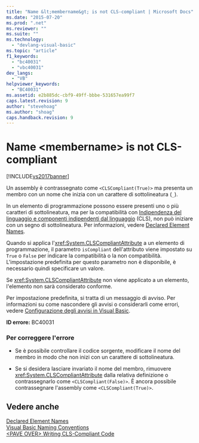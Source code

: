 ```yaml
---
title: "Name &lt;membername&gt; is not CLS-compliant | Microsoft Docs"
ms.date: "2015-07-20"
ms.prod: ".net"
ms.reviewer: ""
ms.suite: ""
ms.technology: 
  - "devlang-visual-basic"
ms.topic: "article"
f1_keywords: 
  - "bc40031"
  - "vbc40031"
dev_langs: 
  - "VB"
helpviewer_keywords: 
  - "BC40031"
ms.assetid: e2b885dc-cbf9-49ff-bbbe-531657ea99f7
caps.latest.revision: 9
author: "stevehoag"
ms.author: "shoag"
caps.handback.revision: 9
---
```

# Name &lt;membername&gt; is not CLS-compliant
[!INCLUDE[vs2017banner](../../../visual-basic/developing-apps/includes/vs2017banner.md)]

Un assembly è contrassegnato come `<CLSCompliant(True)>` ma presenta un membro con un nome che inizia con un carattere di sottolineatura \(`_`\).  
  
 In un elemento di programmazione possono essere presenti uno o più caratteri di sottolineatura, ma per la compatibilità con [Indipendenza del linguaggio e componenti indipendenti dal linguaggio](../Topic/Language%20Independence%20and%20Language-Independent%20Components.md) \(CLS\), non può iniziare con un segno di sottolineatura.  Per informazioni, vedere [Declared Element Names](../../../visual-basic/programming-guide/language-features/declared-elements/declared-element-names.md).  
  
 Quando si applica l'<xref:System.CLSCompliantAttribute> a un elemento di programmazione, il parametro `isCompliant` dell'attributo viene impostato su `True` o `False` per indicare la compatibilità o la non compatibilità.  L'impostazione predefinita per questo parametro non è disponibile, è necessario quindi specificare un valore.  
  
 Se <xref:System.CLSCompliantAttribute> non viene applicato a un elemento, l'elemento non sarà considerato conforme.  
  
 Per impostazione predefinita, si tratta di un messaggio di avviso.  Per informazioni su come nascondere gli avvisi o considerarli come errori, vedere [Configurazione degli avvisi in Visual Basic](/visual-studio/ide/configuring-warnings-in-visual-basic).  
  
 **ID errore:** BC40031  
  
### Per correggere l'errore  
  
-   Se è possibile controllare il codice sorgente, modificare il nome del membro in modo che non inizi con un carattere di sottolineatura.  
  
-   Se si desidera lasciare invariato il nome del membro, rimuovere <xref:System.CLSCompliantAttribute> dalla relativa definizione o contrassegnarlo come `<CLSCompliant(False)>`.  È ancora possibile contrassegnare l'assembly come `<CLSCompliant(True)>`.  
  
## Vedere anche  
 [Declared Element Names](../../../visual-basic/programming-guide/language-features/declared-elements/declared-element-names.md)   
 [Visual Basic Naming Conventions](../../../visual-basic/programming-guide/program-structure/naming-conventions.md)   
 [\<PAVE OVER\> Writing CLS\-Compliant Code](http://msdn.microsoft.com/it-it/4c705105-69a2-4e5e-b24e-0633bc32c7f3)